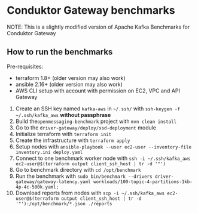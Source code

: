 # Conduktor Gateway benchmarks

NOTE: This is a slightly modified version of Apache Kafka Benchmarks for Conduktor Gateway

## How to run the benchmarks

Pre-requisites:
- terraform 1.8+ (older version may also work)
- ansible 2.16+ (older version may also work)
- AWS CLI setup with account with permission on EC2, VPC and API Gateway

1. Create an SSH key named `kafka-aws` in `~/.ssh/` with `ssh-keygen -f ~/.ssh/kafka_aws` **without passphrase**
2. Build the`openmessaging-benchmark` project with `mvn clean install`
3. Go to the `driver-gateway/deploy/ssd-deployment` module
4. Initialize terraform with `terraform init`
5. Create the infrastructure with `terraform apply`
6. Setup nodes with `ansible-playbook --user ec2-user --inventory-file inventory.ini deploy.yaml`
7. Connect to one benchmark worker node with `ssh -i ~/.ssh/kafka_aws ec2-user@$(terraform output client_ssh_host | tr -d '"')`
8. Go to benchmark directory with `cd /opt/benchmark`
9. Run the benchmark with `sudo bin/benchmark --drivers driver-gateway/gateway-latency.yaml workloads/100-topic-4-partitions-1kb-4p-4c-500k.yaml;`
10. Download reports from nodes with `scp -i ~/.ssh/kafka_aws ec2-user@$(terraform output client_ssh_host | tr -d '"'):/opt/benchmark/*.json ./reports`


